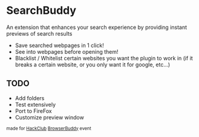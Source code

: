 # SearchBuddy

An extension that enhances your search experience by providing instant previews of search results

- Save searched webpages in 1 click!
- See into webpages before opening them!
- Blacklist / Whitelist certain websites you want the plugin to work in (if it breaks a certain website, or you only want it for google, etc...)

## TODO

- Add folders
- Test extensively
- Port to FireFox
- Customize preview window

<sub>made for [HackClub](https://hackclub.com) [BrowserBuddy](https://browserbuddy.hackclub.com) event</sub>
